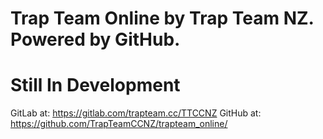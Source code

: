 # Trap Team Online by Trap Team NZ. Powered by GitHub.
# Still In Development
GitLab at: https://gitlab.com/trapteam.cc/TTCCNZ
GitHub at: https://github.com/TrapTeamCCNZ/trapteam_online/
